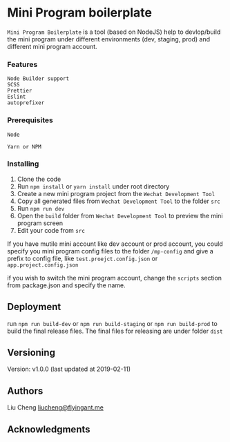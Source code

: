 # Mini Program boilerplate 

`Mini Program Boilerplate` is a tool (based on NodeJS) help to devlop/build the mini program under different environments (dev, staging, prod) and different mini program account.

### Features

```
Node Builder support
SCSS
Prettier
Eslint
autoprefixer
```

### Prerequisites

```
Node

Yarn or NPM
```

### Installing

1. Clone the code
2. Run `npm install` or `yarn install` under root directory
3. Create a new mini program project from the `Wechat Development Tool`
4. Copy all generated files from `Wechat Development Tool` to the folder `src`
5. Run `npm run dev`
6. Open the `build` folder from `Wechat Development Tool` to preview the mini program screen
7. Edit your code from `src`

If you have mutile mini account like dev account or prod account, you could specify you mini program config files to the folder `/mp-config` and give a prefix to config file, like `test.proejct.config.json` or `app.project.config.json`

if you wish to switch the mini program account, change the `scripts` section from package.json and specify the name.

## Deployment

run `npm run build-dev` or `npm run build-staging` or `npm run build-prod` to build the final release files. 
The final files for releasing are under folder `dist`


## Versioning

Version: v1.0.0 (last updated at 2019-02-11)

## Authors

Liu Cheng <liucheng@flyingant.me>

## Acknowledgments

